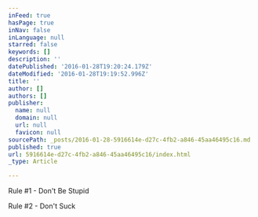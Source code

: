 ```yaml
---
inFeed: true
hasPage: true
inNav: false
inLanguage: null
starred: false
keywords: []
description: ''
datePublished: '2016-01-28T19:20:24.179Z'
dateModified: '2016-01-28T19:19:52.996Z'
title: ''
author: []
authors: []
publisher:
  name: null
  domain: null
  url: null
  favicon: null
sourcePath: _posts/2016-01-28-5916614e-d27c-4fb2-a846-45aa46495c16.md
published: true
url: 5916614e-d27c-4fb2-a846-45aa46495c16/index.html
_type: Article

---
```

Rule \#1 - Don't Be Stupid

Rule \#2 - Don't Suck
